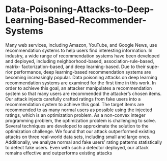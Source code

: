 # Data-Poisoning-Attacks-to-Deep-Learning-Based-Recommender-Systems


Many web services, including Amazon, YouTube,
and Google News, use recommendation systems to help users
find interesting information. In industry, a wide range of
recommendation systems have been developed and deployed,
including neighborhood-based, association-rule-based, matrix-
factorization-based, and deep learning-based. Due to their supe-
rior performance, deep learning-based recommendation systems
are becoming increasingly popular. Data poisoning attacks on
deep learning recommendation systems are examined for the
first time in this work. In order to achieve this goal, an attacker
manipulates a recommendation system so that many users are
recommended the attacker’s chosen items. Our attack injects
carefully crafted ratings from fake users into a recommendation
system to achieve this goal. The target items are recommended
to as many normal users as possible using the injected ratings,
which is an optimization problem. As a non-convex integer
programming problem, the optimization problem is challenging
to solve. Several techniques are developed to approximate the
solution to the optimization challenge. We found that our attack
outperformed existing attacks on three real-world data sets,
including small and large ones. Additionally, we analyze normal
and fake users’ rating patterns statistically to detect fake users.
Even with such a detector deployed, our attack remains effective
and outperforms existing attacks
